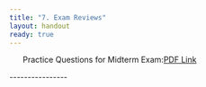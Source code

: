```yaml
---
title: "7. Exam Reviews"
layout: handout
ready: true
---
```


<ol>
<p>Practice Questions for Midterm Exam:<a href="PracticeMidtermExam.pdf" target="_blank">PDF Link</a></p>
</ol>
----------------
